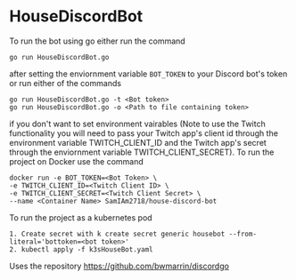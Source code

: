 # HouseDiscordBot

To run the bot using go either run the command
```
go run HouseDiscordBot.go
```
after setting the enviornment variable `BOT_TOKEN` to your Discord bot's token or run either of the commands
```
go run HouseDiscordBot.go -t <Bot token>
go run HouseDiscordBot.go -o <Path to file containing token>
```
if you don't want to set environment vairables (Note to use the Twitch functionality you will need to pass your Twitch app's client id through the environment variable TWITCH_CLIENT_ID and the Twitch app's secret through the enviornment variable TWITCH_CLIENT_SECRET). To run the project on Docker use the command

```
docker run -e BOT_TOKEN=<Bot Token> \
-e TWITCH_CLIENT_ID=<Twitch Client ID> \
-e TWITCH_CLIENT_SECRET=<Twitch Client Secret> \
--name <Container Name> SamIAm2718/house-discord-bot
```
To run the project as a kubernetes pod 
```
1. Create secret with k create secret generic housebot --from-literal='bottoken=<bot token>'
2. kubectl apply -f k3sHouseBot.yaml
```
Uses the repository https://github.com/bwmarrin/discordgo 
